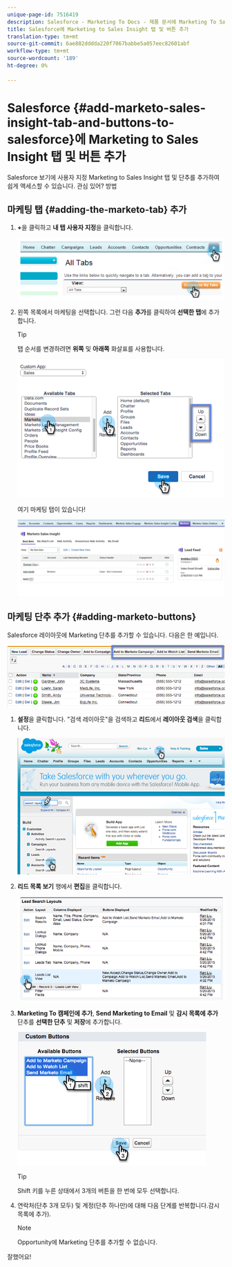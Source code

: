 ```yaml
---
unique-page-id: 7516419
description: Salesforce - Marketing To Docs - 제품 문서에 Marketing To Sales Insight 탭 및 버튼 추가
title: Salesforce에 Marketing to Sales Insight 탭 및 버튼 추가
translation-type: tm+mt
source-git-commit: 6ae882dddda220f7067babbe5a057eec82601abf
workflow-type: tm+mt
source-wordcount: '189'
ht-degree: 0%

---
```



# Salesforce {#add-marketo-sales-insight-tab-and-buttons-to-salesforce}에 Marketing to Sales Insight 탭 및 버튼 추가

Salesforce 보기에 사용자 지정 Marketing to Sales Insight 탭 및 단추를 추가하여 쉽게 액세스할 수 있습니다. 관심 있어? 방법

## 마케팅 탭 {#adding-the-marketo-tab} 추가

1. **+**&#x200B;을 클릭하고 **내 탭 사용자 지정**&#x200B;을 클릭합니다.

   ![](assets/image2014-9-24-17-3a38-3a25.png)

1. 왼쪽 목록에서 마케팅을 선택합니다. 그런 다음 **추가**&#x200B;를 클릭하여 **선택한 탭**&#x200B;에 추가합니다.

   >[!TIP]
   >
   >탭 순서를 변경하려면 **위쪽** 및 **아래쪽** 화살표를 사용합니다.

   ![](assets/image2015-5-27-13-3a42-3a59.png)

   여기 마케팅 탭이 있습니다!

   ![](assets/three-1.png)

## 마케팅 단추 추가 {#adding-marketo-buttons}

Salesforce 레이아웃에 Marketing 단추를 추가할 수 있습니다. 다음은 한 예입니다.

![](assets/image2015-5-26-17-3a7-3a18.png)

1. **설정**&#x200B;을 클릭합니다. &quot;검색 레이아웃&quot;을 검색하고 **리드**&#x200B;에서 **레이아웃 검색**&#x200B;을 클릭합니다.

   ![](assets/image2015-5-26-14-3a59-3a53.png)

1. **리드 목록 보기** 행에서 **편집**&#x200B;을 클릭합니다.

   ![](assets/image2015-5-26-16-3a7-3a24.png)

1. **Marketing To 캠페인에 추가**, **Send Marketing to Email** 및 **감시 목록에 추가** 단추를 **선택한 단추** 및 **저장**&#x200B;에 추가합니다.

   ![](assets/image2015-5-26-16-3a59-3a34.png)

   >[!TIP]
   >
   >Shift 키를 누른 상태에서 3개의 버튼을 한 번에 모두 선택합니다.

1. 연락처(단추 3개 모두) 및 계정(단추 하나만)에 대해 다음 단계를 반복합니다.감시 목록에 추가).

   >[!NOTE]
   >
   >Opportunity에 Marketing 단추를 추가할 수 없습니다.

잘했어요!

